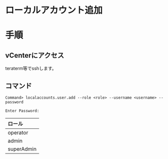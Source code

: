 # ローカルアカウント追加
# 手順
## vCenterにアクセス
teraterm等でsshします。
## コマンド
```
Command> localaccounts.user.add --role <role> --username <username> --password
```
```
Enter Password:
```
|ロール|
|:---|
|operator|
|admin|
|superAdmin|
